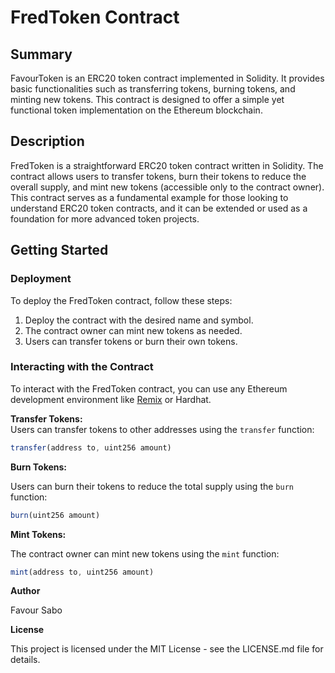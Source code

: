 # FredToken Contract

## Summary
FavourToken is an ERC20 token contract implemented in Solidity. It provides basic functionalities such as transferring tokens, burning tokens, and minting new tokens. This contract is designed to offer a simple yet functional token implementation on the Ethereum blockchain.

## Description
FredToken is a straightforward ERC20 token contract written in Solidity. The contract allows users to transfer tokens, burn their tokens to reduce the overall supply, and mint new tokens (accessible only to the contract owner). This contract serves as a fundamental example for those looking to understand ERC20 token contracts, and it can be extended or used as a foundation for more advanced token projects.

## Getting Started

### Deployment

To deploy the FredToken contract, follow these steps:

1. Deploy the contract with the desired name and symbol.
2. The contract owner can mint new tokens as needed.
3. Users can transfer tokens or burn their own tokens.

### Interacting with the Contract

To interact with the FredToken contract, you can use any Ethereum development environment like [Remix](https://remix.ethereum.org/) or Hardhat.

**Transfer Tokens:**  
Users can transfer tokens to other addresses using the `transfer` function:
```javascript
transfer(address to, uint256 amount)
```
**Burn Tokens:**

Users can burn their tokens to reduce the total supply using the `burn` function:
```javascript
burn(uint256 amount)
```
**Mint Tokens:**

The contract owner can mint new tokens using the `mint` function:
```javascript
mint(address to, uint256 amount)
```
**Author**

Favour Sabo

**License**

This project is licensed under the MIT License - see the LICENSE.md file for details.
